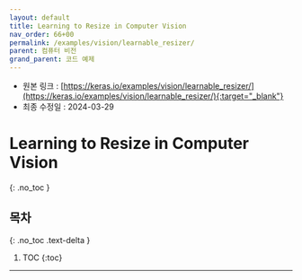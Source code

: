 ```yaml
---
layout: default
title: Learning to Resize in Computer Vision
nav_order: 66+00
permalink: /examples/vision/learnable_resizer/
parent: 컴퓨터 비전
grand_parent: 코드 예제
---
```


* 원본 링크 : [https://keras.io/examples/vision/learnable_resizer/](https://keras.io/examples/vision/learnable_resizer/){:target="_blank"}
* 최종 수정일 : 2024-03-29

# Learning to Resize in Computer Vision
{: .no_toc }

## 목차
{: .no_toc .text-delta }

1. TOC
{:toc}

---
